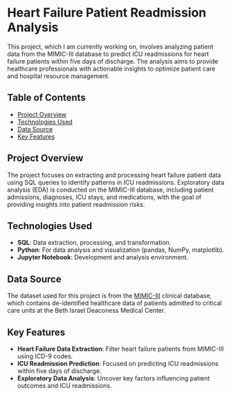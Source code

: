 # Heart Failure Patient Readmission Analysis

This project, which I am currently working on, involves analyzing patient data from the MIMIC-III database to predict ICU readmissions for heart failure patients within five days of discharge. The analysis aims to provide healthcare professionals with actionable insights to optimize patient care and hospital resource management.

## Table of Contents
- [Project Overview](#project-overview)
- [Technologies Used](#technologies-used)
- [Data Source](#data-source)
- [Key Features](#key-features)

## Project Overview

The project focuses on extracting and processing heart failure patient data using SQL queries to identify patterns in ICU readmissions. Exploratory data analysis (EDA) is conducted on the MIMIC-III database, including patient admissions, diagnoses, ICU stays, and medications, with the goal of providing insights into patient readmission risks.

## Technologies Used

- **SQL**: Data extraction, processing, and transformation.
- **Python**: For data analysis and visualization (pandas, NumPy, matplotlib).
- **Jupyter Notebook**: Development and analysis environment.

## Data Source

The dataset used for this project is from the [MIMIC-III](https://mimic.physionet.org/) clinical database, which contains de-identified healthcare data of patients admitted to critical care units at the Beth Israel Deaconess Medical Center.

## Key Features

- **Heart Failure Data Extraction**: Filter heart failure patients from MIMIC-III using ICD-9 codes.
- **ICU Readmission Prediction**: Focused on predicting ICU readmissions within five days of discharge.
- **Exploratory Data Analysis**: Uncover key factors influencing patient outcomes and ICU readmissions.

